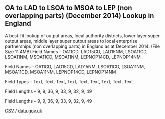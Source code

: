 ## OA to LAD to LSOA to MSOA to LEP (non overlapping parts) (December 2014) Lookup in England

A best-fit lookup of output areas, local authority districts, lower layer super output areas, middle layer super output areas to local enterprise partnerships (non overlapping parts) in England as at December 2014. (File Size 11.4MB).Field Names – OA11CD, LAD15CD, LAD15NM, LSOA11CD, LSOA11NM, MSOA11CD, MSOA11NM, LEPNOP14CD, LEPNOP14NM

Field Names – OA11CD, LAD15CD, LAD15NM, LSOA11CD, LSOA11NM, MSOA11CD, MSOA11NM, LEPNOP14CD, LEPNOP14NM

Field Types – Text, Text, Text,
Text, Text, Text, Text, Text, Text

Field Lengths – 9, 9, 36, 9, 33, 9, 32, 9, 49

Field Lengths – 9, 9, 36, 9, 33, 9, 32, 9, 49

[CSV](csv/149.csv) / [data.gov.uk](https://data.gov.uk/dataset/3f8fbcff-08a6-426b-9386-0c83d046149e/oa-to-lad-to-lsoa-to-msoa-to-lep-non-overlapping-parts-december-2014-lookup-in-england)

